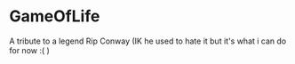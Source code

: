 # GameOfLife
A tribute to a legend Rip Conway (IK he used to hate it but it's what i can do for now :( )
